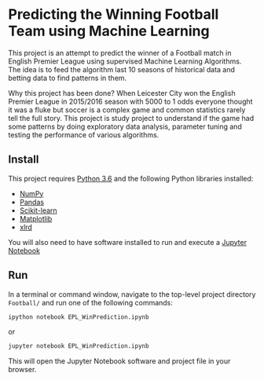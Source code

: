 # Predicting the Winning Football Team using Machine Learning

This project is an attempt to predict the winner of a Football match in English Premier League using supervised Machine Learning Algorithms. The idea is to feed the algorithm last 10 seasons of historical data and betting data to find patterns in them. 

Why this project has been done?
When Leicester City won the English Premier League in 2015/2016 season with 5000 to 1 odds everyone thought it was a fluke but soccer is a complex game and common statistics rarely tell the full story. This project is study project to understand if the game had some patterns by doing exploratory data analysis, parameter tuning and testing the performance of various algorithms.

## Install

This project requires [Python 3.6](https://www.python.org/) and the following Python libraries installed:
- [NumPy](http://www.numpy.org/)
- [Pandas](http://pandas.pydata.org/)
- [Scikit-learn](http://scikit-learn.org/)
- [Matplotlib](http://matplotlib.org/)
- [xlrd](https://pypi.org/project/xlrd/)

You will also need to have software installed to run and execute a [Jupyter Notebook](https://jupyter.org/)

## Run

In a terminal or command window, navigate to the top-level project directory `Football/` and run one of the following commands:

```bash
ipython notebook EPL_WinPrediction.ipynb
```  
or
```bash
jupyter notebook EPL_WinPrediction.ipynb
```

This will open the Jupyter Notebook software and project file in your browser.